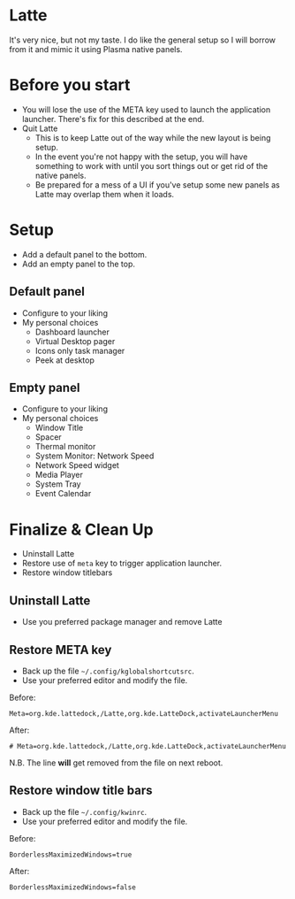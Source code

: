 # Latte

It's very nice, but not my taste. I do like the general setup so I will borrow from it and mimic it using Plasma native panels.

# Before you start

- You will lose the use of the META key used to launch the application launcher. There's fix for this described at the end.
- Quit Latte
  - This is to keep Latte out of the way while the new layout is being setup.
  - In the event you're not happy with the setup, you will have something to work with until you sort things out or get rid of the native panels.
  - Be prepared for a mess of a UI if you've setup some new panels as Latte may overlap them when it loads.

# Setup

- Add a default panel to the bottom.
- Add an empty panel to the top.

## Default panel

- Configure to your liking
- My personal choices
  - Dashboard launcher
  - Virtual Desktop pager
  - Icons only task manager
  - Peek at desktop

## Empty panel

- Configure to your liking
- My personal choices
  - Window Title
  - Spacer
  - Thermal monitor
  - System Monitor: Network Speed
  - Network Speed widget
  - Media Player
  - System Tray
  - Event Calendar

# Finalize & Clean Up

- Uninstall Latte
- Restore use of `meta` key to trigger application launcher.
- Restore window titlebars

## Uninstall Latte

- Use you preferred package manager and remove Latte

## Restore META key

- Back up the file `~/.config/kglobalshortcutsrc`.
- Use your preferred editor and modify the file.

Before:

```
Meta=org.kde.lattedock,/Latte,org.kde.LatteDock,activateLauncherMenu
```

After:

```
# Meta=org.kde.lattedock,/Latte,org.kde.LatteDock,activateLauncherMenu
```

N.B. The line **will** get removed from the file on next reboot.

## Restore window title bars

- Back up the file `~/.config/kwinrc`.
- Use your preferred editor and modify the file.

Before:

```
BorderlessMaximizedWindows=true
```

After:

```
BorderlessMaximizedWindows=false
```
